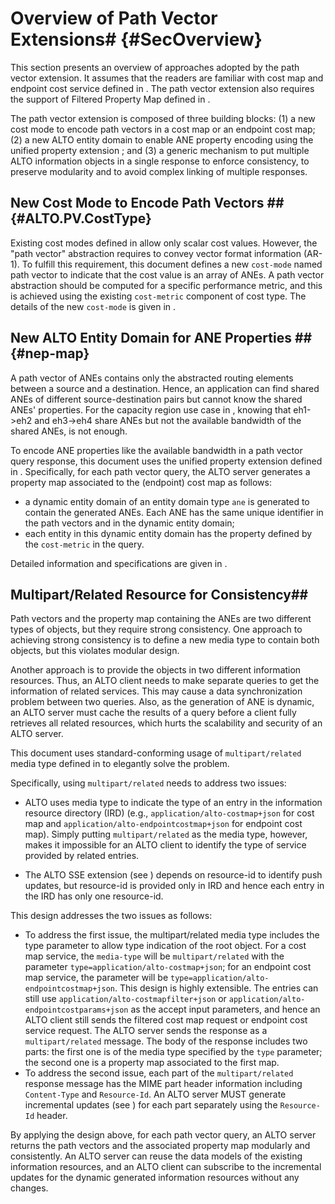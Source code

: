 # Overview of Path Vector Extensions# {#SecOverview}

This section presents an overview of approaches adopted by the path vector
extension. It assumes that the readers are familiar with cost map and endpoint cost
service defined in [](#RFC7285). The path vector extension also requires the
support of Filtered Property Map defined in
[](#I-D.ietf-alto-unified-props-new).

The path vector extension is composed of three building blocks: (1) a new cost
mode to encode path vectors in a cost map or an endpoint cost map; (2) a new
ALTO entity domain to enable ANE property encoding using the unified property
extension [](#I-D.ietf-alto-unified-props-new); and (3) a generic mechanism to
put multiple ALTO information objects in a single response to enforce
consistency, to preserve modularity and to avoid complex linking of multiple
responses.
<!-- (3) an extension to the cost map and endpoint cost resource to provide path -->
<!-- vectors and properties of ANEs in a single response. -->

## New Cost Mode to Encode Path Vectors ## {#ALTO.PV.CostType}

Existing cost modes defined in [](#RFC7285) allow only scalar cost values.
However, the "path vector" abstraction requires to convey vector format
information (AR-1). To fulfill this requirement, this document defines a new
`cost-mode` named path vector to indicate that the cost value is an array of ANEs.
A path vector abstraction should be computed for a specific performance metric,
and this is achieved using the existing `cost-metric` component of cost type.
The details of the new `cost-mode` is given in [](#SecCostType).


<!-- ### New Cost Metric: ane-path ### {#ALTO.PV.CostMetric}

To represent an abstract network path, this document introduces a new cost metric named "ane-path". A cost value in this metric is a list containing the names of the ALTO ANEs that the ALTO Server has specified as describing the network path elements. The ANE names array is organized as a sequence beginning at the source of the path and ending at its destination.

### New Cost Mode: array ### {#ALTO.PV.CostMode}

A cost mode as defined in Section 6.1.2 of [](#RFC7285), a cost mode is either "numerical" or "ordinal" and none of these can be used to present a list of ANE names. Therefore, this document specifies a new cost mode named "array" for the cost metric "ane-path". The new cost mode "array" means each cost value in the cost maps is a list. -->

## New ALTO Entity Domain for ANE Properties ## {#nep-map}

A path vector of ANEs contains only the abstracted routing elements between a
source and a destination. Hence, an application can find shared ANEs of
different source-destination pairs but cannot know the shared ANEs' properties.
For the capacity region use case in [](#SecMF), knowing that eh1->eh2 and
eh3->eh4 share ANEs but not the available bandwidth of the shared ANEs, is not
enough.

To encode ANE properties like the available bandwidth in a path vector
query response, this document uses the unified property extension defined in
[](#I-D.ietf-alto-unified-props-new). Specifically, for each path vector query,
the ALTO server generates a property map associated to the (endpoint) cost map
as follows:

- a dynamic entity domain of an entity domain type `ane` is generated to contain
  the generated ANEs. Each ANE has the same unique identifier in the path
  vectors and in the dynamic entity domain;
- each entity in this dynamic entity domain has the property defined by the
  `cost-metric` in the query.

Detailed information and specifications are given in [](#SecANEDomain).

<!--
CHECKME: This design uses the unified property extension defined in
[](#I-D.ietf-alto-unified-props-new) to provide the properties of the ANEs. Specifically,
for each path vector query, a dynamic entity domain of an entity domain type `ane` is
generated to contain the generated ANEs. Each ANE has the same identifier in the path vectors and
in the dynamic entity domain; each entity in the entity domain has a property which is the
`cost-metric` that generated the ANEs, providing the required information.
Detailed information and specifications are given in [](#SecANEDomain).
-->

<!--
Given the new cost type introduced by [](#ALTO.PV.CostType), Cost Map and
Endpoint Cost Service can provide the ANE names along a flow path. However, only
providing the ANE names without properties is not enough for many use cases (see
[](#SecMF)). For example, to detect shared bottlenecks, ALTO clients may expect
information on specific ANE properties such as link capacity or delay.

This document adopts the property map defined in
[](#I-D.ietf-alto-unified-props-new) to encode the properties of abstract
network elements. A new entity domain `ane` is registered for the property map.
Each entity in the `ane` domain has an identifier of an ANE. An ANE identifier
is the ANE name used in the values of the `ane-path` metric defined in the
present draft. ANE properties are provided in information resources called
`Property Map Resource` and `Filtered Property Map Resource`. The `Filtered
Property Map` resource which supports the `ane` domain is used to encode the
properties of ane entities, and it is called an ANE Property Map in this
document.
-->

<!--
## Extended Cost Map/Endpoint Cost Service for Compound Resources ## {#ext-cm-ecs}

Providing path vectors and ANE properties in
separated resources has several benefits: (1) it can be better compatible
with the base ALTO protocol; (2) it allows different property map resources to reuse
the same cost map or endpoint cost resource. However, it introduces two issues:

- Efficiency: Two separate resources may lead to the ALTO client invoking
  multiple requests/responses to collect all needed information. This may increase
  communication overhead.
- Consistency: Path vectors and properties of ANEs are correlated, and
  querying them separately may lead to consistency issues.

To solve these issues, this document introduces an extension to cost map and
endpoint cost service, which allows the ALTO server to attach a property map in
the data entry of a cost map or an endpoint cost service response.

These issues may exist in all general cases for querying separated ALTO
information resources. But solving this general problem is not in the scope of
this document.
-->

<!-- Decouple the multipart service with path vector -->

<!-- ## [](#RFC2378) media type for path vector: multipart/related ## -->
## Multipart/Related Resource for Consistency##

Path vectors and the property map containing the ANEs are two different types
of objects, but they require strong consistency. One approach to achieving
strong consistency is to define a new media type to contain both objects, but
this violates modular design.

Another approach is to provide the objects in two different information resources.
Thus, an ALTO client needs to make separate queries to get the information of
related services. This may cause a data synchronization problem between two
queries. Also, as the generation of ANE is dynamic, an ALTO server must cache
the results of a query before a client fully retrieves all related resources,
which hurts the scalability and security of an ALTO server.

This document uses standard-conforming usage of `multipart/related` media type
defined in [](#RFC2387) to elegantly solve the problem.

Specifically, using `multipart/related` needs to address two issues:

- ALTO uses media type to indicate the type of an entry in the information
  resource directory (IRD) (e.g., `application/alto-costmap+json` for cost map
  and `application/alto-endpointcostmap+json` for endpoint cost map). Simply
  putting `multipart/related` as the media type, however, makes it impossible
  for an ALTO client to identify the type of service provided by related
  entries.

- The ALTO SSE extension (see [](#I-D.ietf-alto-incr-update-sse)) depends on
  resource-id to identify push updates, but resource-id is provided only in IRD
  and hence each entry in the IRD has only one resource-id.


<!--
- The path vector extension requires the ALTO server to provide two separated
  ALTO resources, the (endpoint) cost map and the property map, consistently. In
  the base ALTO protocol, ALTO servers use media types in the HTTP header to
  indicate the type of the response. Typically one response only contains a
  single JSON object specified by the media type, such as
  `application/alto-costmap+json` or `application/alto-propmap+json`. So the
  base ALTO protocol limits the capability of ALTO servers to return multiple
  map messages in the same response. Thus, an ALTO client needs to make separate
  queries to get the information of related services. This may cause a data
  synchronization issue and break the consistency between the (endpoint) cost
  map and the property map.
- The ANE property map associated to the path vector (endpoint) cost map is a
  dynamic resource. Without the (endpoint) cost map, the ALTO client cannot
  retrieve it individually.
-->

<!--
Thus, an ALTO client needs to make separate queries to get the information of
related services. This may cause a data synchronization problem between
dependent ALTO services. Because when making the second query, the result for
the first query may have already changed. The same problem can happen to Network
Map and Cost Map resources. However, unlike Network Map and Cost Map which are
considered more stable, Path Vectors and the dependent ANE Property Maps might
change more frequently.
-->

This design addresses the two issues as follows:

- To address the first issue, the multipart/related media type includes the type
  parameter to allow type indication of the root object. For a
  cost map service, the `media-type` will be `multipart/related` with the
  parameter `type=application/alto-costmap+json`; for an endpoint cost
  map service, the parameter will be
  `type=application/alto-endpointcostmap+json`. This design is highly
  extensible. The entries can still use `application/alto-costmapfilter+json` or
  `application/alto-endpointcostparams+json` as the accept input parameters, and
  hence an ALTO client still sends the filtered cost map request or endpoint
  cost service request. The ALTO server sends the response as a
  `multipart/related` message. The body of the response includes two parts: the
  first one is of the media type specified by the `type` parameter; the second one
  is a property map associated to the first map.
- To address the second issue, each part of the `multipart/related` response
  message has the MIME part header information including `Content-Type` and
  `Resource-Id`. An ALTO server MUST generate incremental updates (see
  [](#I-D.ietf-alto-incr-update-sse)) for each part separately using the
  `Resource-Id` header.

By applying the design above, for each path vector query, an ALTO server
returns the path vectors and the associated property map modularly and
consistently. An ALTO server can reuse the data models of the existing
information resources, and an ALTO client can subscribe to the incremental
updates for the dynamic generated information resources without any changes.

<!--
In this way, for each  the ALTO server can reuse the  a response can contain both the path vectors in a filtered cost map
(or endpoint cost map) and the associated ANE Property Map. The media types of
the cost map and the property map can still be retrieved from the response. The
interpretation of each media type in the `multipart/related` response is
consistent with the base ALTO protocol.
-->

<!--## Applicable ALTO services for Path Vector costs ##-->

<!--This document defines Filtered Cost Map and Endpoint Cost Map are applicable for path vector costs. Although the new cost type for path vector can also be used in the GET-mode Cost Map service from [](#RFC7285), the behaviours of the ALTO server and client for such a GET-mode service is not defined. So it is not recommended to apply path vector costs to the GET-mode Cost Map service.-->

<!-- Cost Map, Filtered Cost Map and Endpoint Cost Map are all applicable for path vector costs, -->

<!--## Impact of backwards compatibility on the PV design ##-->

<!--The path vector extension on Filtered Cost Map and Endpoint Cost Service is backward compatible with the base ALTO protocol. If the ALTO server provides path vector extended Filtered Cost Map or Endpoint Cost Service, but the client is a base ALTO client, then the client will ignore the path vector cost type without conducting any incompatibility. If the client sents a request with path vector cost type, but the server is a base ALTO server, the server will return an `E_INVALID_FIELD_VALUE` error.-->

<!-- For backward compatibility, this extension also allows ALTO clients to make multiple queries instead of encapsulating abstract network element property map along with the path vector. Thus, each Cost Map or Endpoint Cost Service with this extension MUST include a "prop-map" in their capabilities to indicate where to retrieve the network element properties. An additional field "query-id" MUST also be added to the "vtag" field to uniquely identify a path vector query session. -->

<!--## Requirements for PV on Clients and Servers ##-->

<!--A path vector extended ALTO server MUST implement the base ALTO protocol specified in [](#RFC7285) with the following additional requirements:-->

<!--
If an ALTO server supports path vector extension, it MUST support the Unified Property Map defined in [](#I-D.ietf-alto-unified-props-new).
If an ALTO server supports path vector extended Filtered Cost Map or Endpoint Cost Service, the server MUST provide the associated Property Map simultaneously.
If an ALTO server provides "multipart/related" media type for path vector, the server MUST provide the associated Filtered Cost Map or Endpoint Cost Service and the Property Map simultaneously.
-->

<!--An ALTO client supported path vector extension MUST be able to interpret Unified Property Map correctly. If the ALTO client wants to interpret "multipart/related" path vector response, the client MUST implement the path vector extension on Filtered Cost Map or Endpoint Cost Service at first.-->
